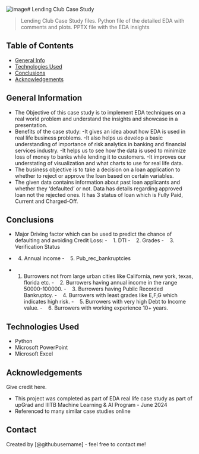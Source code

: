 ![image](https://github.com/user-attachments/assets/8addd8d1-62ff-41ba-839a-729dc92a9c87)# Lending Club Case Study
> Lending Club Case Study files.
> Python file of the detailed EDA with comments and plots.
> PPTX file with the EDA insights


## Table of Contents
* [General Info](#general-information)
* [Technologies Used](#technologies-used)
* [Conclusions](#conclusions)
* [Acknowledgements](#acknowledgements)

<!-- The Objective of this case study is to implement EDA techniques on a real world problem and understand the insights and showcase in a presentation.
![image](https://github.com/user-attachments/assets/671d738d-3ddf-47c4-a77a-aa22bf5f989c)
 -->

## General Information
- The Objective of this case study is to implement EDA techniques on a real world problem and understand the insights and showcase in a presentation.
- Benefits of the case study:
-It gives an idea about how EDA is used in real life business problems.
-It also helps us develop a basic understanding of importance of risk analytics in banking and financial services industry.
-It helps us to see how the data is used to minimize loss of money to banks while lending it to customers.
-It improves our understating of visualization and what charts to use for real life data.
- The business objective is to take a decision on a loan application to whether to reject or approve the loan based on certain variables.
- The given data contains information about past loan applicants and whether they ‘defaulted’ or not. Data has details regarding approved loan not the rejected ones. It has 3 status of loan which is Fully Paid, Current and Charged-Off.

<!-- You don't have to answer all the questions - just the ones relevant to your project. -->

## Conclusions
- Major Driving factor which can be used to predict the chance of defaulting and avoiding Credit Loss:
-    1. DTI 
-    2. Grades
-    3. Verification Status
-    4. Annual income
-    5. Pub_rec_bankruptcies

-    1. Burrowers not from large urban cities like California, new york, texas, florida etc. 
-    2. Burrowers having annual income in the range 50000-100000.
-    3. Burrowers having Public Recorded Bankruptcy.
-    4. Burrowers with least grades like E,F,G which indicates high risk.
-    5. Burrowers with very high Debt to Income value.
-    6. Burrowers with working experience 10+ years.


<!-- You don't have to answer all the questions - just the ones relevant to your project. -->


## Technologies Used
- Python
- Microsoft PowerPoint
- Microsoft Excel

<!-- As the libraries versions keep on changing, it is recommended to mention the version of library used in this project -->

## Acknowledgements
Give credit here.
- This project was completed as part of EDA real life case study as part of upGrad and IIITB Machine Learning & AI Program - June 2024 
- Referenced to many similar case studies online 


## Contact
Created by [@githubusername] - feel free to contact me!


<!-- Optional -->
<!-- ## License -->
<!-- This project is open source and available under the [... License](). -->

<!-- You don't have to include all sections - just the one's relevant to your project -->
